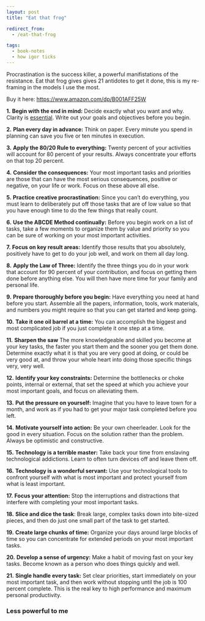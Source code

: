 ```yaml
---
layout: post
title: "Eat that frog"

redirect_from:
  - /eat-that-frog

tags:
  - book-notes
  - how igor ticks
---
```


Procrastination is the success killer, a powerful manifistations of the resistance. Eat that frog gives gives 21 antidotes to get it done, this is my re-framing in the models I use the most.

Buy it here: https://www.amazon.com/dp/B001AFF25W

**1.** **Begin with the end in mind:** Decide exactly what you want and why. Clarity is [essential](/essential). Write out your goals and objectives before you begin.

**2.** **Plan every day in advance:** Think on paper. Every minute you spend in planning can save you five or ten minutes in execution.

**3.** **Apply the 80/20 Rule to everything:** Twenty percent of your activities will account for 80 percent of your results. Always concentrate your efforts on that top 20 percent.

**4.** **Consider the consequences:** Your most important tasks and priorities are those that can have the most serious consequences, positive or negative, on your life or work. Focus on these above all else.

**5.** **Practice creative procrastination:** Since you can’t do everything, you must learn to deliberately put off those tasks that are of low value so that you have enough time to do the few things that really count.

**6.** **Use the ABCDE Method continually:** Before you begin work on a list of tasks, take a few moments to organize them by value and priority so you can be sure of working on your most important activities.

**7.** **Focus on key result areas:** Identify those results that you absolutely, positively have to get to do your job well, and work on them all day long.

**8.** **Apply the Law of Three:** Identify the three things you do in your work that account for 90 percent of your contribution, and focus on getting them done before anything else. You will then have more time for your family and personal life.

**9.** **Prepare thoroughly before you begin:** Have everything you need at hand before you start. Assemble all the papers, information, tools, work materials, and numbers you might require so that you can get started and keep going.

**10.** **Take it one oil barrel at a time:** You can accomplish the biggest and most complicated job if you just complete it one step at a time.

**11.** **Sharpen the saw** The more knowledgeable and skilled you become at your key tasks, the faster you start them and the sooner you get them done. Determine exactly what it is that you are very good at doing, or could be very good at, and throw your whole heart into doing those specific things very, very well.

**12.** **Identify your key constraints:** Determine the bottlenecks or choke points, internal or external, that set the speed at which you achieve your most important goals, and focus on alleviating them.

**13.** **Put the pressure on yourself:** Imagine that you have to leave town for a month, and work as if you had to get your major task completed before you left.

**14.** **Motivate yourself into action:** Be your own cheerleader. Look for the good in every situation. Focus on the solution rather than the problem. Always be optimistic and constructive.

**15.** **Technology is a terrible master:** Take back your time from enslaving technological addictions. Learn to often turn devices off and leave them off.

**16.** **Technology is a wonderful servant:** Use your technological tools to confront yourself with what is most important and protect yourself from what is least important.

**17.** **Focus your attention:** Stop the interruptions and distractions that interfere with completing your most important tasks.

**18.** **Slice and dice the task**: Break large, complex tasks down into bite-sized pieces, and then do just one small part of the task to get started.

**19.** **Create large chunks of time:** Organize your days around large blocks of time so you can concentrate for extended periods on your most important tasks.

**20.** **Develop a sense of urgency:** Make a habit of moving fast on your key tasks. Become known as a person who does things quickly and well.

**21.** **Single handle every task:** Set clear priorities, start immediately on your most important task, and then work without stopping until the job is 100 percent complete. This is the real key to high performance and maximum personal productivity.

### Less powerful to me
